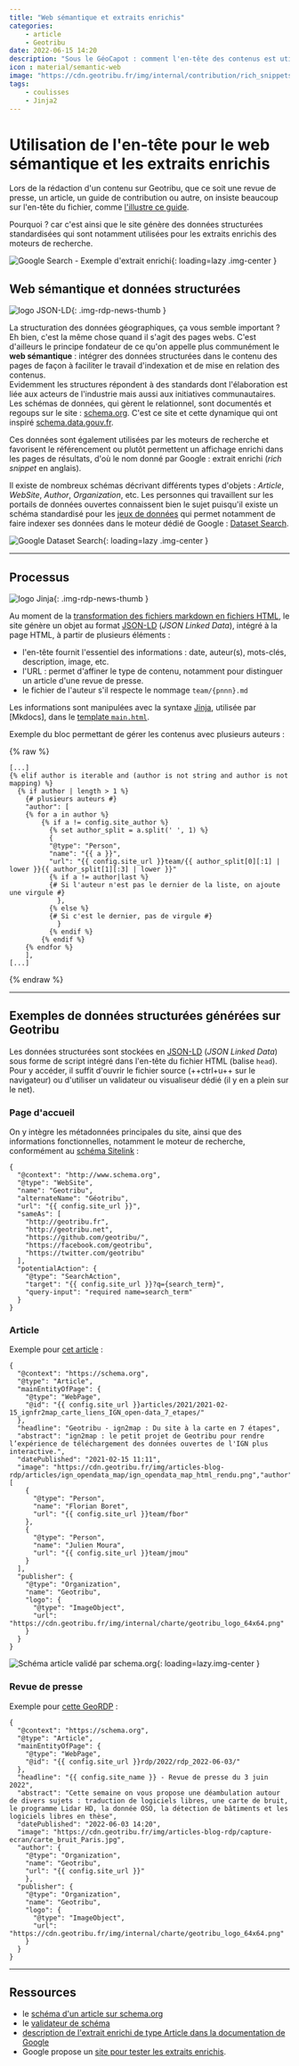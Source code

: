 ```yaml
---
title: "Web sémantique et extraits enrichis"
categories:
    - article
    - Geotribu
date: 2022-06-15 14:20
description: "Sous le GéoCapot : comment l'en-tête des contenus est utilisé pour générer des données structurées et extraits enrichis."
icon : material/semantic-web
image: "https://cdn.geotribu.fr/img/internal/contribution/rich_snippets/seo_extrait_enrichi_article_multi-auteurs.png"
tags:
    - coulisses
    - Jinja2
---
```


# Utilisation de l'en-tête pour le web sémantique et les extraits enrichis

Lors de la rédaction d'un contenu sur Geotribu, que ce soit une revue de presse, un article, un guide de contribution ou autre, on insiste beaucoup sur l'en-tête du fichier, comme [l'illustre ce guide](/contribuer/guides/metadata_yaml_frontmatter/).

Pourquoi ? car c'est ainsi que le site génère des données structurées standardisées qui sont notamment utilisées pour les extraits enrichis des moteurs de recherche.

![Google Search - Exemple d'extrait enrichi](https://cdn.geotribu.fr/img/internal/contribution/rich_snippets/extrait_enrichi_google_dashboard_qgis.webp "Extrait enrichi sur une recherche Google"){: loading=lazy .img-center }

## Web sémantique et données structurées

![logo JSON-LD](https://cdn.geotribu.fr/img/logos-icones/programmation/json-ld.webp "logo JSON-LD"){: .img-rdp-news-thumb }

La structuration des données géographiques, ça vous semble important ? Eh bien, c'est la même chose quand il s'agit des pages webs. C'est d'ailleurs le principe fondateur de ce qu'on appelle plus communément le **web sémantique** : intégrer des données structurées dans le contenu des pages de façon à faciliter le travail d'indexation et de mise en relation des contenus.  
Evidemment les structures répondent à des standards dont l'élaboration est liée aux acteurs de l'industrie mais aussi aux initiatives communautaires. Les schémas de données, qui gèrent le relationnel, sont documentés et regoups sur le site : [schema.org](https://schema.org/). C'est ce site et cette dynamique qui ont inspiré [schema.data.gouv.fr](https://schema.data.gouv.fr/).

Ces données sont également utilisées par les moteurs de recherche et favorisent le référencement ou plutôt permettent un affichage enrichi dans les pages de résultats, d'où le nom donné par Google : extrait enrichi (_rich snippet_ en anglais).

Il existe de nombreux schémas décrivant différents types d'objets : _Article_, _WebSite_, _Author_, _Organization_, etc. Les personnes qui travaillent sur les portails de données ouvertes connaissent bien le sujet puisqu'il existe un schéma standardisé pour les [jeux de données](https://schema.org/Dataset) qui permet notamment de faire indexer ses données dans le moteur dédié de Google : [Dataset Search](https://datasetsearch.research.google.com/).

![Google Dataset Search](https://cdn.geotribu.fr/img/internal/contribution/rich_snippets/google_dataset_search_exemple_bornes_elec.webp "Google Dataset Search"){: loading=lazy .img-center }

----

## Processus

![logo Jinja](https://cdn.geotribu.fr/img/logos-icones/logiciels_librairies/jinja.png "logo Jinja"){: .img-rdp-news-thumb }

Au moment de la [transformation des fichiers markdown en fichiers HTML](/contribuer/internal/markdown_engine/), le site génère un objet au format [JSON-LD] (_JSON Linked Data_), intégré à la page HTML, à partir de plusieurs éléments :

- l'en-tête fournit l'essentiel des informations : date, auteur(s), mots-clés, description, image, etc.
- l'URL : permet d'affiner le type de contenu, notamment pour distinguer un article d'une revue de presse.
- le fichier de l'auteur s'il respecte le nommage `team/{pnnn}.md`

Les informations sont manipulées avec la syntaxe [Jinja](https://fr.wikipedia.org/wiki/Jinja_(moteur_de_template)), utilisée par [Mkdocs], dans le [template `main.html`](https://github.com/geotribu/website/blob/master/content/theme/main.html).

Exemple du bloc permettant de gérer les contenus avec plusieurs auteurs :

{% raw %}

```jinja
[...]
{% elif author is iterable and (author is not string and author is not mapping) %}
  {% if author | length > 1 %}
    {# plusieurs auteurs #}
    "author": [
    {% for a in author %}
        {% if a != config.site_author %}
          {% set author_split = a.split(' ', 1) %}
          {
          "@type": "Person",
          "name": "{{ a }}",
          "url": "{{ config.site_url }}team/{{ author_split[0][:1] | lower }}{{ author_split[1][:3] | lower }}"
          {% if a != author|last %}
          {# Si l'auteur n'est pas le dernier de la liste, on ajoute une virgule #}
            },
          {% else %}
          {# Si c'est le dernier, pas de virgule #}
            }
          {% endif %}
        {% endif %}
    {% endfor %}
    ],
[...]
```

{% endraw %}

----

## Exemples de données structurées générées sur Geotribu

Les données structurées sont stockées en [JSON-LD] (_JSON Linked Data_) sous forme de script intégré dans l'en-tête du fichier HTML (balise `head`). Pour y accéder, il suffit d'ouvrir le fichier source (++ctrl+u++ sur le navigateur) ou d'utiliser un validateur ou visualiseur dédié (il y en a plein sur le net).

### Page d'accueil

On y intègre les métadonnées principales du site, ainsi que des informations fonctionnelles, notamment le moteur de recherche, conformément au [schéma Sitelink](https://developers.google.com/search/docs/advanced/structured-data/sitelinks-searchbox) :

```jsonld
{
  "@context": "http://www.schema.org",
  "@type": "WebSite",
  "name": "Geotribu",
  "alternateName": "Géotribu",
  "url": "{{ config.site_url }}",
  "sameAs": [
    "http://geotribu.fr",
    "http://geotribu.net",
    "https://github.com/geotribu/",
    "https://facebook.com/geotribu",
    "https://twitter.com/geotribu"
  ],
  "potentialAction": {
    "@type": "SearchAction",
    "target": "{{ config.site_url }}?q={search_term}",
    "query-input": "required name=search_term"
  }
}
```

### Article

Exemple pour [cet article](/articles/2021/2021-02-15_ignfr2map_carte_liens_IGN_open-data_7_etapes/) :

```jsonld
{
  "@context": "https://schema.org",
  "@type": "Article",
  "mainEntityOfPage": {
    "@type": "WebPage",
    "@id": "{{ config.site_url }}articles/2021/2021-02-15_ignfr2map_carte_liens_IGN_open-data_7_etapes/"
  },
  "headline": "Geotribu - ign2map : Du site à la carte en 7 étapes",
  "abstract": "ign2map : le petit projet de Geotribu pour rendre l’expérience de téléchargement des données ouvertes de l'IGN plus interactive.",
  "datePublished": "2021-02-15 11:11",
  "image": "https://cdn.geotribu.fr/img/articles-blog-rdp/articles/ign_opendata_map/ign_opendata_map_html_rendu.png","author": [
    {
      "@type": "Person",
      "name": "Florian Boret",
      "url": "{{ config.site_url }}team/fbor"
    },
    {
      "@type": "Person",
      "name": "Julien Moura",
      "url": "{{ config.site_url }}team/jmou"
    }
  ],
  "publisher": {
    "@type": "Organization",
    "name": "Geotribu",
    "logo": {
      "@type": "ImageObject",
      "url": "https://cdn.geotribu.fr/img/internal/charte/geotribu_logo_64x64.png"
    }
  }
}
```

![Schéma article validé par schema.org](https://cdn.geotribu.fr/img/internal/contribution/rich_snippets/seo_extrait_enrichi_article_multi-auteurs.png "Schéma article validé par schema.org"){: loading=lazy.img-center }

### Revue de presse

Exemple pour [cette GeoRDP](/rdp/2022/rdp_2022-06-03/) :

```jsonld
{
  "@context": "https://schema.org",
  "@type": "Article",
  "mainEntityOfPage": {
    "@type": "WebPage",
    "@id": "{{ config.site_url }}rdp/2022/rdp_2022-06-03/"
  },
  "headline": "{{ config.site_name }} - Revue de presse du 3 juin 2022",
  "abstract": "Cette semaine on vous propose une déambulation autour de divers sujets : traduction de logiciels libres, une carte de bruit, le programme Lidar HD, la donnée OSO, la détection de bâtiments et les logiciels libres en thèse",
  "datePublished": "2022-06-03 14:20",
  "image": "https://cdn.geotribu.fr/img/articles-blog-rdp/capture-ecran/carte_bruit_Paris.jpg",
  "author": {
    "@type": "Organization",
    "name": "Geotribu",
    "url": "{{ config.site_url }}"
    },
  "publisher": {
    "@type": "Organization",
    "name": "Geotribu",
    "logo": {
      "@type": "ImageObject",
      "url": "https://cdn.geotribu.fr/img/internal/charte/geotribu_logo_64x64.png"
    }
  }
}
```

----

## Ressources

- le [schéma d'un article sur schema.org](https://schema.org/Article)
- le [validateur de schéma](https://validator.schema.org/)
- [description de l'extrait enrichi de type Article dans la documentation de Google](https://developers.google.com/search/docs/advanced/structured-data/article/)
- Google propose un [site pour tester les extraits enrichis](https://search.google.com/test/rich-results).

<!-- Liens de référence -->
[JSON-LD]: https://json-ld.org/
